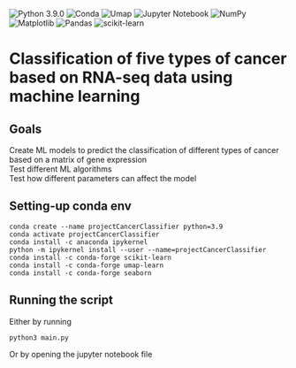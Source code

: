 ![Python 3.9.0](https://img.shields.io/badge/Python-3.9.0-blue.svg)
![Conda](https://img.shields.io/conda/vn/conda-forge/python?color=green)
![Umap](https://img.shields.io/badge/Packages-umap-green.svg)
![Jupyter Notebook](https://img.shields.io/badge/jupyter-%23FA0F00.svg?style=for-the-badge&logo=jupyter&logoColor=white)
![NumPy](https://img.shields.io/badge/numpy-%23013243.svg?style=for-the-badge&logo=numpy&logoColor=white)
![Matplotlib](https://img.shields.io/badge/Matplotlib-%23ffffff.svg?style=for-the-badge&logo=Matplotlib&logoColor=black)
![Pandas](https://img.shields.io/badge/pandas-%23150458.svg?style=for-the-badge&logo=pandas&logoColor=white)
![scikit-learn](https://img.shields.io/badge/scikit--learn-%23F7931E.svg?style=for-the-badge&logo=scikit-learn&logoColor=white)

<h1> Classification of five types of cancer based on RNA-seq data using machine learning </h1>

## Goals  
Create ML models to predict the classification of different types of cancer based on a matrix of gene expression  
Test different ML algorithms  
Test how different parameters can affect the model

## Setting-up conda env
```{}
conda create --name projectCancerClassifier python=3.9
conda activate projectCancerClassifier
conda install -c anaconda ipykernel
python -m ipykernel install --user --name=projectCancerClassifier
conda install -c conda-forge scikit-learn
conda install -c conda-forge umap-learn
conda install -c conda-forge seaborn
```
## Running the script
Either by running
```{}
python3 main.py
```
Or by opening the jupyter notebook file
